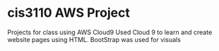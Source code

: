 # cis3110 AWS Project
Projects for class using AWS Cloud9
Used Cloud 9 to learn and create website pages using HTML.
BootStrap was used for visuals

